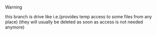 
> [!WARNING]  
> this branch is drive like i.e.(provides temp access to some files from any place) (they will usually be deleted as soon as access is not needed anymore)

